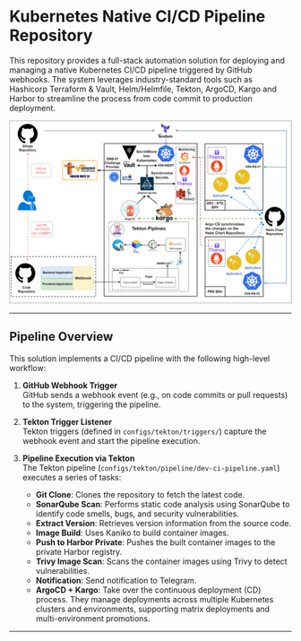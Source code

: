 # Kubernetes Native CI/CD Pipeline Repository

This repository provides a full-stack automation solution for deploying and managing a native Kubernetes CI/CD pipeline triggered by GitHub webhooks. The system leverages industry-standard tools such as Hashicorp Terraform & Vault, Helm/Helmfile, Tekton, ArgoCD, Kargo and Harbor to streamline the process from code commit to production deployment.

![Topology](GitOps.png)

---

## Pipeline Overview

This solution implements a CI/CD pipeline with the following high-level workflow:

1. **GitHub Webhook Trigger**  
   GitHub sends a webhook event (e.g., on code commits or pull requests) to the system, triggering the pipeline.

2. **Tekton Trigger Listener**  
   Tekton triggers (defined in `configs/tekton/triggers/`) capture the webhook event and start the pipeline execution.

3. **Pipeline Execution via Tekton**  
   The Tekton pipeline (`configs/tekton/pipeline/dev-ci-pipeline.yaml`) executes a series of tasks:
   - **Git Clone**: Clones the repository to fetch the latest code.
   - **SonarQube Scan**: Performs static code analysis using SonarQube to identify code smells, bugs, and security vulnerabilities.
   - **Extract Version**: Retrieves version information from the source code.
   - **Image Build**: Uses Kaniko to build container images.
   - **Push to Harbor Private**: Pushes the built container images to the private Harbor registry.
   - **Trivy Image Scan**: Scans the container images using Trivy to detect vulnerabilities.
   - **Notification**: Send notification to Telegram.
   - **ArgoCD + Kargo**: Take over the continuous deployment (CD) process. They manage deployments across multiple Kubernetes clusters and environments, supporting matrix deployments and multi-environment promotions.
---
